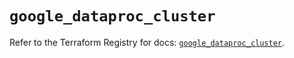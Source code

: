 # `google_dataproc_cluster`

Refer to the Terraform Registry for docs: [`google_dataproc_cluster`](https://registry.terraform.io/providers/hashicorp/google/5.45.2/docs/resources/dataproc_cluster).
